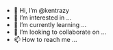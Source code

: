 - 👋 Hi, I’m @kentrazy
- 👀 I’m interested in ...
- 🌱 I’m currently learning ...
- 💞️ I’m looking to collaborate on ...
- 📫 How to reach me ...

<!---
kentrazy/kentrazy is a ✨ special ✨ repository because its `README.md` (this file) appears on your GitHub profile.
You can click the Preview link to take a look at your changes.
--->
